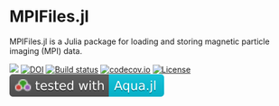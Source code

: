 # MPIFiles.jl

MPIFiles.jl is a Julia package for loading and storing magnetic particle imaging (MPI) data.

[![](https://img.shields.io/badge/docs-latest-blue.svg)](https://magneticparticleimaging.github.io/MPIFiles.jl/dev)
[![DOI](http://joss.theoj.org/papers/10.21105/joss.01331/status.svg)](https://doi.org/10.21105/joss.01331)
[![Build status](https://github.com/MagneticParticleImaging/MPIFiles.jl/actions/workflows/ci.yml/badge.svg)](https://github.com/MagneticParticleImaging/MPIFiles.jl/actions/workflows/ci.yml)
[![codecov.io](http://codecov.io/github/MagneticParticleImaging/MPIFiles.jl/coverage.svg?branch=master)](http://codecov.io/github/MagneticParticleImaging/MPIFiles.jl?branch=master)
[![License](https://img.shields.io/github/license/MagneticParticleImaging/MPIFiles.jl?color=green&style=flat)](https://github.com/MagneticParticleImaging/MPIFiles.jl/blob/master/LICENSE)
[![Aqua QA](https://raw.githubusercontent.com/JuliaTesting/Aqua.jl/master/badge.svg)](https://github.com/JuliaTesting/Aqua.jl)
